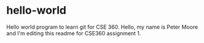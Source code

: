 # hello-world
Hello world program to learn git for CSE 360.
Hello, my name is Peter Moore and I'm editing this readme for CSE360 assignment 1.
